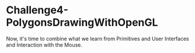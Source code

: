 # Challenge4-PolygonsDrawingWithOpenGL
Now, it's time to combine what we learn from Primitives and User Interfaces and Interaction with the Mouse.
